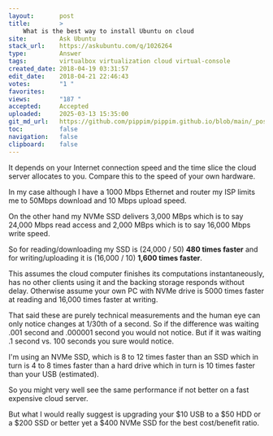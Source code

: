 ```yaml
---
layout:       post
title:        >
    What is the best way to install Ubuntu on cloud
site:         Ask Ubuntu
stack_url:    https://askubuntu.com/q/1026264
type:         Answer
tags:         virtualbox virtualization cloud virtual-console
created_date: 2018-04-19 03:31:57
edit_date:    2018-04-21 22:46:43
votes:        "1 "
favorites:    
views:        "187 "
accepted:     Accepted
uploaded:     2025-03-13 15:35:00
git_md_url:   https://github.com/pippim/pippim.github.io/blob/main/_posts/2018/2018-04-19-What-is-the-best-way-to-install-Ubuntu-on-cloud.md
toc:          false
navigation:   false
clipboard:    false
---
```


It depends on your Internet connection speed and the time slice the cloud server allocates to you. Compare this to the speed of your own hardware.

In my case although I have a 1000 Mbps Ethernet and router my ISP limits me to 50Mbps download and 10 Mbps upload speed.

On the other hand my NVMe SSD delivers 3,000 MBps which is to say 24,000 Mbps read access and 2,000 MBps which is to say 16,000 Mbps write speed.

So for reading/downloading my SSD is (24,000 / 50) **480 times faster** and for writing/uploading it is (16,000 / 10) **1,600 times faster**.

This assumes the cloud computer finishes its computations instantaneously, has no other clients using it and the backing storage responds without delay. Otherwise assume your own PC with NVMe drive is 5000 times faster at reading and 16,000 times faster at writing.

That said these are purely technical measurements and the human eye can only notice changes at 1/30th of a second. So if the difference was waiting .001 second and .000001 second you would not notice. But if it was waiting .1 second vs. 100 seconds you sure would notice.

I'm using an NVMe SSD, which is 8 to 12 times faster than an SSD which in turn is 4 to 8 times faster than a hard drive which in turn is 10 times faster than your USB (estimated).

So you might very well see the same performance if not better on a fast expensive cloud server.

But what I would really suggest is upgrading your $10 USB to a $50 HDD or a $200 SSD or better yet a $400 NVMe SSD for the best cost/benefit ratio.
